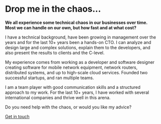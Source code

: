 # Drop me in the chaos...

**We all experience some technical chaos in our businesses over time. Most we can handle on our own, but how fast and at what cost?**

I have a technical background, have been growing in management over the years and for the last 10+ years been a hands-on CTO. I can analyze and design large and complex solutions, explain them to the developers, and also present the results to clients and the C-level.

My experience comes from working as a developer and software designer creating software for mobile network equipment, network routers, distributed systems, and up to high-scale cloud services. Founded two successful startups, and ran multiple teams.

I am a team player with good communication skills and a structured approach to my work. For the last 10+ years, I have worked with several international companies and thrive well in this arena.

Do you need help with the chaos, or would you like my advice?

[Get in touch](/get-in-touch)